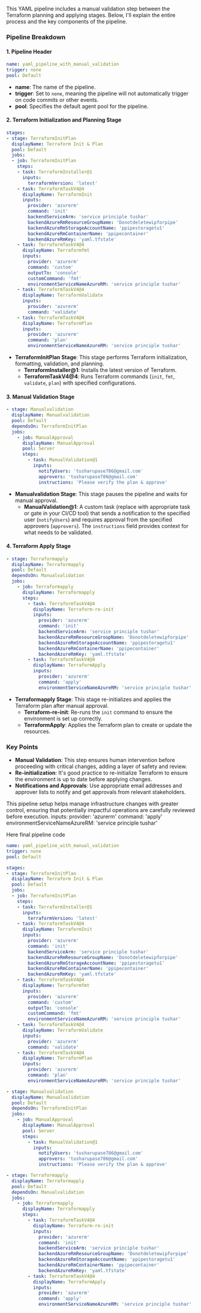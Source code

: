This YAML pipeline includes a manual validation step between the Terraform planning and applying stages. Below, I'll explain the entire process and the key components of the pipeline.

### Pipeline Breakdown

#### 1. Pipeline Header

```yaml
name: yaml_pipeline_with_manual_validation
trigger: none
pool: Default
```

- **name**: The name of the pipeline.
- **trigger**: Set to `none`, meaning the pipeline will not automatically trigger on code commits or other events.
- **pool**: Specifies the default agent pool for the pipeline.

#### 2. Terraform Initialization and Planning Stage

```yaml
stages:
- stage: TerraformInitPlan
  displayName: Terraform Init & Plan
  pool: Default
  jobs:
  - job: TerraformInitPlan
    steps:
    - task: TerraformInstaller@1
      inputs:
        terraformVersion: 'latest'
    - task: TerraformTaskV4@4
      displayName: TerraformInit
      inputs:
        provider: 'azurerm'
        command: 'init'
        backendServiceArm: 'service principle tushar'
        backendAzureRmResourceGroupName: 'Donotdeletewipforpipe'
        backendAzureRmStorageAccountName: 'ppipestoragetu1'
        backendAzureRmContainerName: 'ppipecontainer'
        backendAzureRmKey: 'yaml.tfstate'
    - task: TerraformTaskV4@4
      displayName: Terraformfmt
      inputs:
        provider: 'azurerm'
        command: 'custom'
        outputTo: 'console'
        customCommand: 'fmt'
        environmentServiceNameAzureRM: 'service principle tushar'
    - task: TerraformTaskV4@4
      displayName: TerraformValidate
      inputs:
        provider: 'azurerm'
        command: 'validate'
    - task: TerraformTaskV4@4
      displayName: TerraformPlan
      inputs:
        provider: 'azurerm'
        command: 'plan'
        environmentServiceNameAzureRM: 'service principle tushar'
```

- **TerraformInitPlan Stage**: This stage performs Terraform initialization, formatting, validation, and planning.
  - **TerraformInstaller@1**: Installs the latest version of Terraform.
  - **TerraformTaskV4@4**: Runs Terraform commands (`init`, `fmt`, `validate`, `plan`) with specified configurations.

#### 3. Manual Validation Stage

```yaml
- stage: Manualvalidation
  displayName: Manualvalidation
  pool: Default
  dependsOn: TerraformInitPlan
  jobs:
    - job: ManualApproval
      displayName: ManualApproval
      pool: Server
      steps:
        - task: ManualValidation@1
          inputs:
            notifyUsers: 'tusharupase786@gmail.com'
            approvers: 'tusharupase786@gmail.com'
            instructions: 'Please verify the plan & approve'
```

- **Manualvalidation Stage**: This stage pauses the pipeline and waits for manual approval.
  - **ManualValidation@1**: A custom task (replace with appropriate task or gate in your CI/CD tool) that sends a notification to the specified user (`notifyUsers`) and requires approval from the specified approvers (`approvers`). The `instructions` field provides context for what needs to be validated.

#### 4. Terraform Apply Stage

```yaml
- stage: Terraformapply
  displayName: Terraformapply
  pool: Default
  dependsOn: Manualvalidation
  jobs:
    - job: Terraformapply
      displayName: Terraformapply
      steps:
        - task: TerraformTaskV4@4
          displayName: Terraform-re-init
          inputs:
            provider: 'azurerm'
            command: 'init'
            backendServiceArm: 'service principle tushar'
            backendAzureRmResourceGroupName: 'Donotdeletewipforpipe'
            backendAzureRmStorageAccountName: 'ppipestoragetu1'
            backendAzureRmContainerName: 'ppipecontainer'
            backendAzureRmKey: 'yaml.tfstate'
        - task: TerraformTaskV4@4
          displayName: TerraformApply
          inputs:
            provider: 'azurerm'
            command: 'apply'
            environmentServiceNameAzureRM: 'service principle tushar'
```

- **Terraformapply Stage**: This stage re-initializes and applies the Terraform plan after manual approval.
  - **Terraform-re-init**: Re-runs the `init` command to ensure the environment is set up correctly.
  - **TerraformApply**: Applies the Terraform plan to create or update the resources.

### Key Points

- **Manual Validation**: This step ensures human intervention before proceeding with critical changes, adding a layer of safety and review.
- **Re-initialization**: It's good practice to re-initialize Terraform to ensure the environment is up to date before applying changes.
- **Notifications and Approvals**: Use appropriate email addresses and approver lists to notify and get approvals from relevant stakeholders.

This pipeline setup helps manage infrastructure changes with greater control, ensuring that potentially impactful operations are carefully reviewed before execution.
          inputs:
            provider: 'azurerm'
            command: 'apply'
            environmentServiceNameAzureRM: 'service principle tushar'

Here final pipeline code

```yml
name: yaml_pipeline_with_manual_validation
trigger: none
pool: Default

stages:
- stage: TerraformInitPlan
  displayName: Terraform Init & Plan
  pool: Default
  jobs:
  - job: TerraformInitPlan
    steps:
    - task: TerraformInstaller@1
      inputs:
        terraformVersion: 'latest'
    - task: TerraformTaskV4@4
      displayName: TerraformInit
      inputs:
        provider: 'azurerm'
        command: 'init'
        backendServiceArm: 'service principle tushar'
        backendAzureRmResourceGroupName: 'Donotdeletewipforpipe'
        backendAzureRmStorageAccountName: 'ppipestoragetu1'
        backendAzureRmContainerName: 'ppipecontainer'
        backendAzureRmKey: 'yaml.tfstate'
    - task: TerraformTaskV4@4
      displayName: Terraformfmt
      inputs:
        provider: 'azurerm'
        command: 'custom'
        outputTo: 'console'
        customCommand: 'fmt'
        environmentServiceNameAzureRM: 'service principle tushar'
    - task: TerraformTaskV4@4
      displayName: TerraformValidate
      inputs:
        provider: 'azurerm'
        command: 'validate'
    - task: TerraformTaskV4@4
      displayName: TerraformPlan
      inputs:
        provider: 'azurerm'
        command: 'plan'
        environmentServiceNameAzureRM: 'service principle tushar'

- stage: Manualvalidation
  displayName: Manualvalidation
  pool: Default
  dependsOn: TerraformInitPlan
  jobs:
    - job: ManualApproval
      displayName: ManualApproval
      pool: Server
      steps:
        - task: ManualValidation@1
          inputs:
            notifyUsers: 'tusharupase786@gmail.com'
            approvers: 'tusharupase786@gmail.com'
            instructions: 'Please verify the plan & approve'

- stage: Terraformapply
  displayName: Terraformapply
  pool: Default
  dependsOn: Manualvalidation
  jobs:
    - job: Terraformapply
      displayName: Terraformapply
      steps:
        - task: TerraformTaskV4@4
          displayName: Terraform-re-init
          inputs:
            provider: 'azurerm'
            command: 'init'
            backendServiceArm: 'service principle tushar'
            backendAzureRmResourceGroupName: 'Donotdeletewipforpipe'
            backendAzureRmStorageAccountName: 'ppipestoragetu1'
            backendAzureRmContainerName: 'ppipecontainer'
            backendAzureRmKey: 'yaml.tfstate'
        - task: TerraformTaskV4@4
          displayName: TerraformApply
          inputs:
            provider: 'azurerm'
            command: 'apply'
            environmentServiceNameAzureRM: 'service principle tushar'
